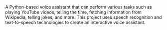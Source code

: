 A Python-based voice assistant that can perform various tasks such as playing YouTube videos, telling the time, fetching information from Wikipedia, telling jokes, and more. This project uses speech recognition and text-to-speech technologies to create an interactive voice assistant.
